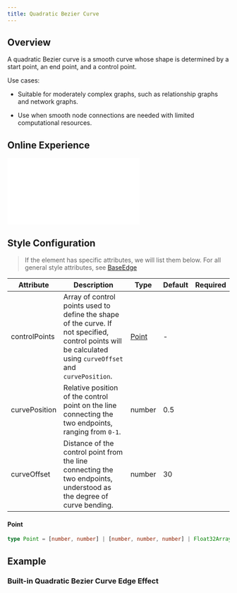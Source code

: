 ```yaml
---
title: Quadratic Bezier Curve
---
```


## Overview

A quadratic Bezier curve is a smooth curve whose shape is determined by a start point, an end point, and a control point.

Use cases:

- Suitable for moderately complex graphs, such as relationship graphs and network graphs.

- Use when smooth node connections are needed with limited computational resources.

## Online Experience

<embed src="@/common/api/elements/edges/quadratic.md"></embed>

## Style Configuration

> If the element has specific attributes, we will list them below. For all general style attributes, see [BaseEdge](/en/manual/element/build-in/base-edge)

| Attribute     | Description                                                                                                                                                 | Type            | Default | Required |
| ------------- | ----------------------------------------------------------------------------------------------------------------------------------------------------------- | --------------- | ------- | -------- |
| controlPoints | Array of control points used to define the shape of the curve. If not specified, control points will be calculated using `curveOffset` and `curvePosition`. | [Point](#point) | -       |          |
| curvePosition | Relative position of the control point on the line connecting the two endpoints, ranging from `0-1`.                                                        | number          | 0.5     |          |
| curveOffset   | Distance of the control point from the line connecting the two endpoints, understood as the degree of curve bending.                                        | number          | 30      |          |

#### Point

```typescript
type Point = [number, number] | [number, number, number] | Float32Array;
```

## Example

### Built-in Quadratic Bezier Curve Edge Effect

<Playground path="element/edge/demo/quadratic.js" rid="default-quadratic-edge" height='520px'></Playground>
